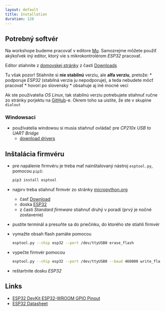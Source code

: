 ```yaml
---
layout: default
title: Installation
duration: 120
---
```


## Potrebný softvér

Na workshope budeme pracovať v editore [Mu](https://codewith.mu). Samozrejme môžete použiť akýkoľvek iný editor, ktorý vie s mikrokontrolérom _ESP32_ pracovať.

Editor stiahnite z [domovskej stránky](https://codewith.mu/) z časti [Downloads](https://codewith.mu/en/download)

Tu však pozor! Stiahnite si **nie stabilnú** verziu, ale **alfa verziu**, pretože:
    * podporuje _ESP32_ (stabilná verzia ju nepodporuje), a teda nebudete môcť pracovať
    * hovorí po slovensky
    * obsahuje aj iné mocné veci

Ak ste používatelia _OS Linux_, tak stabilnú verziu potrebujete stiahnuť ručne zo stránky porjektu na [GitHub](https://github.com/mu-editor/mu)-e. Okrem toho sa uistite, že ste v skupine `dialout`


### Windowsaci

* používatelia windowsu si musia stiahnuť ovládač pre _CP210x USB to UART Bridge_
  * [download drivers](https://www.silabs.com/products/development-tools/software/usb-to-uart-bridge-vcp-drivers)


## Inštalácia firmvéru

* pre napálenie firmvéru je treba mať nainštalovaný nástroj `esptool.py`, pomocou `pip3`:

  ```bash
  pip3 install esptool
  ```

* najprv treba stiahnuť firmvér zo stránky [micropython.org](http://micropython.org/) 
    * časť [Download](http://micropython.org/download)
    * doska [ESP32](http://micropython.org/download)
    * z časti _Standard firmware_ stiahnuť druhý v poradí (prvý je nočné zostavenie)

* pustite terminál a presuňte sa do priečinku, do ktorého ste stiahli firmvér

* vymažte obsah flash pamäte pomocou

  ```bash
  esptool.py --chip esp32 --port /dev/ttyUSB0 erase_flash
  ```

* vypečte firmvér pomocou

  ```bash
  esptool.py --chip esp32 --port /dev/ttyUSB0 --baud 460800 write_flash -z 0x1000 esp32-20190125-v1.10.bin
  ```

* reštartnite dosku _ESP32_




## Links

* [ESP32 DevKit ESP32-WROOM GPIO Pinout](https://circuits4you.com/2018/12/31/esp32-devkit-esp32-wroom-gpio-pinout/)
* [ESP32 Datasheet](files/esp32-wroom-32_datasheet_en.pdf)
